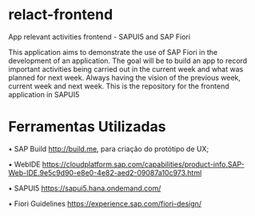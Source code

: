 # relact-frontend
App relevant activities frontend - SAPUI5 and SAP Fiori

This application aims to demonstrate the use of SAP Fiori in the development of an application.
The goal will be to build an app to record important activities being carried out in the current week and what was planned for next week. Always having the vision of the previous week, current week and next week. This is the repository for the frontend application in SAPUI5

# Ferramentas Utilizadas

•	SAP Build http://build.me, para criação do protótipo de UX;

•	WebIDE https://cloudplatform.sap.com/capabilities/product-info.SAP-Web-IDE.9e5c9d90-e8e0-4e82-aed2-09087a10c973.html

•	SAPUI5 https://sapui5.hana.ondemand.com/

•	Fiori Guidelines https://experience.sap.com/fiori-design/

